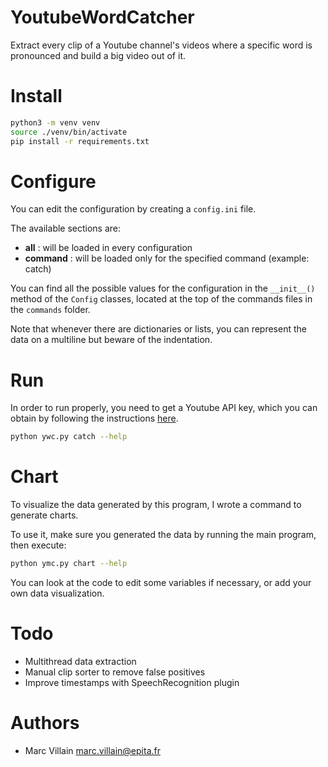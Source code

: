 YoutubeWordCatcher
===

Extract every clip of a Youtube channel's videos where a specific word is pronounced and build a big video out of it.

# Install

```bash
python3 -m venv venv
source ./venv/bin/activate
pip install -r requirements.txt
```

# Configure

You can edit the configuration by creating a `config.ini` file.

The available sections are:
* **all** : will be loaded in every configuration
* **command** : will be loaded only for the specified command (example: catch)

You can find all the possible values for the configuration in the `__init__()` method of the `Config` classes, located at the top of the commands files in the `commands` folder.

Note that whenever there are dictionaries or lists, you can represent the data on a multiline but beware of the indentation.

# Run

In order to run properly, you need to get a Youtube API key, which you can obtain by following the instructions [here](https://developers.google.com/youtube/registering_an_application).

```bash
python ywc.py catch --help
```

# Chart

To visualize the data generated by this program, I wrote a command to generate charts.

To use it, make sure you generated the data by running the main program, then execute:

```bash
python ymc.py chart --help
```

You can look at the code to edit some variables if necessary, or add your own data visualization.

# Todo

* Multithread data extraction
* Manual clip sorter to remove false positives
* Improve timestamps with SpeechRecognition plugin

# Authors

* Marc Villain <marc.villain@epita.fr>